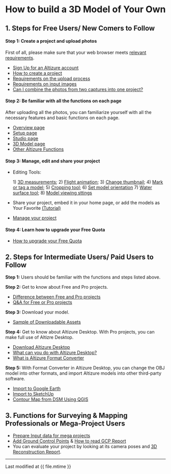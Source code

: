# How to build a 3D Model of Your Own

## 1. Steps for Free Users/ New Comers to Follow

#### Step 1: Create a project and upload photos

First of all, please make sure that your web browser meets [relevant requirements](compatible-web-browser.md).
* [Sign Up for an Altizure account](register.md)
* [How to create a project](create-a-project.md)
* [Requirements on the upload process](upload-image.md)
* [Requirements on input images](input-requirement.md)
* [Can I combine the photos from two captures into one project?](add-photo.md)

#### Step 2: Be familiar with all the functions on each page

After uploading all the photos, you can familiarize yourself with all the necessary features and basic functions on each page.

* [Overview page](overview-page.md)
* [Setup page](setup-page.md)
* [Studio page](studio-page.md)
* [3D Model page](model-page.md)
* [Other Altizure Functions](otherfunction.md)

#### Step 3: Manage, edit and share your project

* Editing Tools: 
  
  1\) [3D measurements](3d-measurements.md); 2\) [Flight animation](flight-animation.md); 3\) [Change thumbnail](thumbnail.md); 4) [Mark or tag a model](mark-or-tag.md); 5) [Cropping tool](cropping.md); 6) [Set model orientation](orientation.md) 7) [Water surface tool](water-surface.md); 8) [Model viewing sttings](model-viewing.md)
* Share your project, embed it in your home page, or add the models as Your Favorite [\(Tutorial\)](share-embed-add-favorite.md)
* [Manage your project](how-to-manage-a-project.md) 

#### Step 4: Learn how to upgrade your Free Quota

* [How to upgrade your Free Quota](upgrade-your-free-quota.md)

## 2. Steps for Intermediate Users/ Paid Users to Follow

**Step 1:** Users should be familiar with the functions and steps listed above.

**Step 2:** Get to know about Free and Pro projects.

* [Difference between Free and Pro projects](https://site.altizure.com/pricing)
* [Q&A for Free or Pro projects](free-or-pro-project.md)

**Step 3:** Download your model.

* [Sample of Downloadable Assets](downloadable-assets.md#sample)

**Step 4:** Get to know about Altizure Desktop. With Pro projects, you can make full use of Altizre Desktop.

* [Download Altizure Desktop](https://www.altizure.com/desktop)
* [What can you do with Altizure Desktop?](what-is-altizure-desktop.md)
* [What is Altizure Format Converter](offline-format-converter.md)

**Step 5:** With Format Converter in Altizure Desktop, you can change the OBJ model into other formats, and import Altizure models into other third-party software.

* [Import to Google Earth](google-earth.md)
* [Import to SketchUp](import-to-sketchup.md)
* [Contour Map from DSM Using QGIS](contour-map-with-qgis.md)

## 3. Functions for Surveying & Mapping Professionals or Mega-Project Users

* [Prepare Input data for mega projects](prepare-input-data-for-mega-project.md)
* [Add Ground Control Points](adding-ground-control-points.md) & [How to read GCP Report](gcp-report.md)
* You can evaluate your project by looking at its camera poses and [3D Reconstruction Report](3d-reconstruction-report.md).


---

Last modified at {{ file.mtime }}
